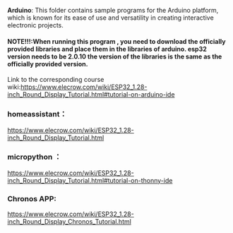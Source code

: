 **Arduino**: This folder contains sample programs for the Arduino platform, which is known for its ease of use and versatility in creating interactive electronic projects.

#### NOTE!!!:When running this program , you need to download the officially provided libraries and place them in the libraries of arduino. esp32 version needs to be 2.0.10 the version of the libraries is the same as the officially provided version.

Link to the corresponding course wiki:https://www.elecrow.com/wiki/ESP32_1.28-inch_Round_Display_Tutorial.html#tutorial-on-arduino-ide

### homeassistant：

https://www.elecrow.com/wiki/ESP32_1.28-inch_Round_Display_Tutorial.html

### micropython ：

https://www.elecrow.com/wiki/ESP32_1.28-inch_Round_Display_Tutorial.html#tutorial-on-thonny-ide

### Chronos APP:

https://www.elecrow.com/wiki/ESP32_1.28-inch_Round_Display_Chronos_Tutorial.html